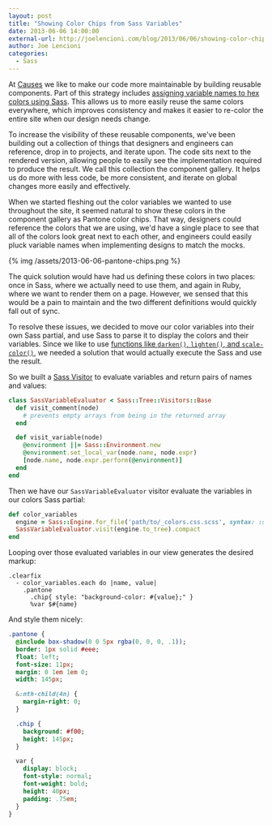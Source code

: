 ```yaml
---
layout: post
title: "Showing Color Chips from Sass Variables"
date: 2013-06-06 14:00:00
external-url: http://joelencioni.com/blog/2013/06/06/showing-color-chips-from-sass-variables/
author: Joe Lencioni
categories:
  - Sass
---
```


At [Causes][0] we like to make our code more maintainable by building reusable
components. Part of this strategy includes [assigning variable names to hex
colors using Sass][1]. This allows us to more easily reuse the same colors
everywhere, which improves consistency and makes it easier to re-color the
entire site when our design needs change.

To increase the visibility of these reusable components, we've been building
out a collection of things that designers and engineers can reference, drop in
to projects, and iterate upon. The code sits next to the rendered version,
allowing people to easily see the implementation required to produce the
result. We call this collection the component gallery. It helps us do more with
less code, be more consistent, and iterate on global changes more easily and
effectively.

When we started fleshing out the color variables we wanted to use throughout
the site, it seemed natural to show these colors in the component gallery as
Pantone color chips. That way, designers could reference the colors that we are
using, we'd have a single place to see that all of the colors look great next
to each other, and engineers could easily pluck variable names when
implementing designs to match the mocks.

{% img /assets/2013-06-06-pantone-chips.png %}

<!-- more -->

The quick solution would have had us defining these colors in two places: once
in Sass, where we actually need to use them, and again in Ruby, where we want
to render them on a page. However, we sensed that this would be a pain to
maintain and the two different definitions would quickly fall out of sync.

To resolve these issues, we decided to move our color variables into their own
Sass partial, and use Sass to parse it to display the colors and their
variables. Since we like to use [functions like `darken()`, `lighten()`, and
`scale-color()`][2], we needed a solution that would actually execute the Sass
and use the result.

So we built a [Sass Visitor][3] to evaluate variables and return pairs of names
and values:

```ruby
class SassVariableEvaluator < Sass::Tree::Visitors::Base
  def visit_comment(node)
    # prevents empty arrays from being in the returned array
  end

  def visit_variable(node)
    @environment ||= Sass::Environment.new
    @environment.set_local_var(node.name, node.expr)
    [node.name, node.expr.perform(@environment)]
  end
end
```

Then we have our `SassVariableEvaluator` visitor evaluate the variables in our
colors Sass partial:

```ruby
def color_variables
  engine = Sass::Engine.for_file('path/to/_colors.css.scss', syntax: :scss)
  SassVariableEvaluator.visit(engine.to_tree).compact
end
```

Looping over those evaluated variables in our view generates the desired
markup:

```haml
.clearfix
  - color_variables.each do |name, value|
    .pantone
      .chip{ style: "background-color: #{value};" }
      %var $#{name}
```

And style them nicely:

```sass
.pantone {
  @include box-shadow(0 0 5px rgba(0, 0, 0, .1));
  border: 1px solid #eee;
  float: left;
  font-size: 11px;
  margin: 0 1em 1em 0;
  width: 145px;

  &:nth-child(4n) {
    margin-right: 0;
  }

  .chip {
    background: #f00;
    height: 145px;
  }

  var {
    display: block;
    font-style: normal;
    font-weight: bold;
    height: 40px;
    padding: .75em;
  }
}
```

[0]: http://www.causes.com
[1]: http://joelencioni.com/blog/2013/03/16/10-easy-ways-to-craft-more-readable-css/#two-or-more-use-a-for
[2]: http://sass-lang.com/docs/yardoc/Sass/Script/Functions.html
[3]: http://sass-lang.com/docs/yardoc/Sass/Tree/Visitors/Base.html
